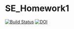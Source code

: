 # SE_Homework1

[![Build Status](https://travis-ci.com/Parth27/SE_Homework1.svg?branch=master)](https://travis-ci.com/Parth27/SE_Homework1)
[![DOI](https://zenodo.org/badge/DOI/10.5281/zenodo.3988758.svg)](https://doi.org/10.5281/zenodo.3988758)
